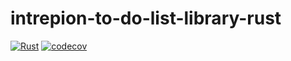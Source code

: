 # intrepion-to-do-list-library-rust

[![Rust](https://github.com/intrepion/intrepion-to-do-list-library-rust/actions/workflows/rust.yml/badge.svg?branch=main)](https://github.com/intrepion/intrepion-to-do-list-library-rust/actions/workflows/rust.yml)
[![codecov](https://codecov.io/gh/intrepion/intrepion-to-do-list-library-rust/branch/main/graph/badge.svg?token=N8Q1VOHG3Q)](https://codecov.io/gh/intrepion/intrepion-to-do-list-library-rust)
